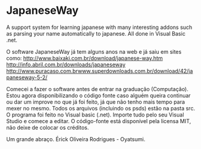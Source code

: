 JapaneseWay
===========

A support system for learning japanese with many interesting addons such as parsing your name automatically to japanese. All done in Visual Basic .net.

O software JapaneseWay já tem alguns anos na web e já saiu em sites como:
http://www.baixaki.com.br/download/japanese-way.htm
http://info.abril.com.br/downloads/japaneseway
http://www.puracaso.com.brwww.superdownloads.com.br/download/42/japaneseway-5-2/

Comecei a fazer o software antes de entrar na graduação (Computação).
Estou agora disponibilizando o código fonte caso alguém queira continuar ou dar um improve no que já foi feito, já que não tenho mais tempo para mexer no mesmo.
Todos os arquivos (incluindo os psds) estão na pasta src.
O programa foi feito no Visual basic (.net). Importe tudo pelo seu Visual Studio e comece a editar.
O código-fonte está disponível pela licensa MIT, não deixe de colocar os créditos.

Um grande abraço.
Érick Oliveira Rodrigues - Oyatsumi.
